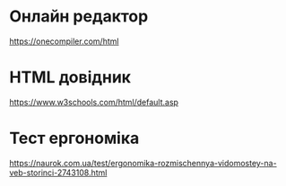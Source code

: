 # Онлайн редактор
https://onecompiler.com/html
# HTML довідник
https://www.w3schools.com/html/default.asp
# Тест ергономіка
https://naurok.com.ua/test/ergonomika-rozmischennya-vidomostey-na-veb-storinci-2743108.html
